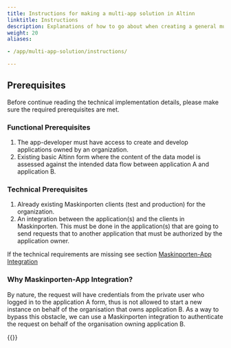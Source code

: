 ```yaml
---
title: Instructions for making a multi-app solution in Altinn
linktitle: Instructions
description: Explanations of how to go about when creating a general multi-app solution
weight: 20
aliases:

- /app/multi-app-solution/instructions/

---
```


## Prerequisites

Before continue reading the technical implementation details, please make sure the
required prerequisites are met.

### Functional Prerequisites

1. The app-developer must have access to create and develop applications owned by an organization.
2. Existing basic Altinn form where the content of the data model is assessed against the intended data flow between
   application A and application B.

### Technical Prerequisites

1. Already existing Maskinporten clients (test and production) for the organization.
2. An integration between the application(s) and the clients in Maskinporten. This must be done in the application(s) that are going to send requests that to another application that must be authorized by the application owner.

If the technical requirements are missing see section [Maskinporten-App Integration](../../maskinporten-app-integration)


### Why Maskinporten-App Integration?

By nature, the request will have credentials from the private user who
logged in to the application A form, thus is not allowed to start
a new instance on behalf of the organisation that owns application B.
As a way to bypass this obstacle, we
can use a Maskinporten integration to authenticate the
request on behalf of the organisation owning
application B.

{{<children description="true"/>}}
